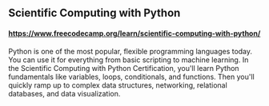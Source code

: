 ## Scientific Computing with Python
#### https://www.freecodecamp.org/learn/scientific-computing-with-python/
Python is one of the most popular, flexible programming languages today. You can use it for everything from basic scripting to machine learning.
In the Scientific Computing with Python Certification, you'll learn Python fundamentals like variables, loops, conditionals, and functions. Then you'll quickly ramp up to complex data structures, networking, relational databases, and data visualization.
<br>
<br>
